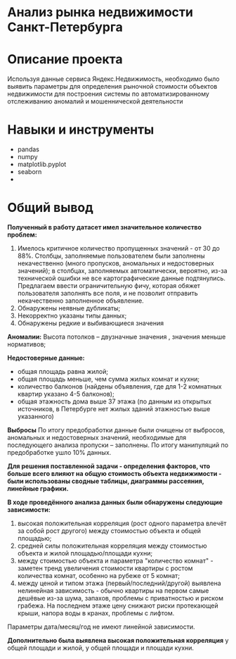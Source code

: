 # Анализ рынка недвижимости Санкт-Петербурга
# Описание проекта
Используя данные сервиса Яндекс.Недвижимость, необходимо было выявить параметры для определения рыночной стоимости объектов недвижимости для построения системы по автоматизированному отслеживанию аномалий и мошеннической деятельности
# Навыки и инструменты
 * pandas
 * numpy
 * matplotlib.pyplot
 * seaborn
 * 
# Общий вывод

**Полученный в работу датасет имел значительное количество проблем:**
1) Имелось критичное количество пропущенных значений - от 30 до 88%. Столбцы, заполняемые пользователем были заполнены некачественно (много пропусков, аномальных и недостоверных значений); в столбцах, заполняемых автоматически, вероятно, из-за технической ошибки не все картографические данные подтянулись. Предлагаем ввести ограничительную фичу, которая обяжет пользователя заполнять все поля, и не позволит отправить некачественно заполненное объявление.
2) Обнаружены неявные дубликаты;
3) Некорректно указаны типы данных;
4) Обнаружены редкие и выбивающиеся значения
   
**Аномалии:** Высота потолков – двузначные значения , значения меньше нормативов;

**Недостоверные данные:**
- общая площадь равна жилой;
- общая площадь меньше, чем сумма жилых комнат и кухни;
- количество балконов (найдены объявления, где для 1-2 комнатных квартир указано 4-5 балконов);
- общая этажность дома выше 37 этажа (по данным из открытых источников, в Петербурге нет жилых зданий этажностью выше указанного)

**Выбросы**
По итогу предобработки данные были очищены от выбросов, аномальных и недостоверных значений, необходимые для последующего анализа пропуски – заполнены. По итогу манипуляций по предобработке ушло 10% данных.

**Для решения поставленной задачи - определения факторов, что больше всего влияют на общую стоимость объекта недвижимости - были использованы сводные таблицы, диаграммы рассеяния, линейные графики.**

**В ходе проведённого анализа данных были обнаружены следующие зависимости:**
1) высокая положительная корреляция (рост одного параметра влечёт за собой рост другого) между стоимостью объекта и общей площадью;
2) средней силы положительная корреляция между стоимостью объекта и жилой площадью/площади кухни;
3) между стоимостью объекта и параметра "количество комнат" - заметен тренд увеличения стоимости квартиры с ростом количества комнат, особенно на рубеже от 5 комнат;
4) между ценой и типом этажа (первый/последний/другой) выявлена нелинейная зависимость - обычно квартиры на первом самые дешёвые из-за шума, запахов, проблемы с приватностью и риском грабежа. На последнем этаже цену снижают риски протекающей крыши, напора воды в кранах, проблемы с лифтом.

Параметры дата/месяц/год не имеют линейной зависимости.

**Дополнительно была выявлена высокая положительная корреляция** у общей площади и жилой, у общей площади и площади кухни.
